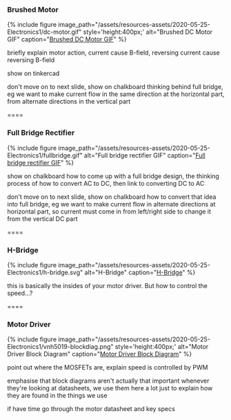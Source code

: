 ### Brushed Motor

{% include figure
image_path="/assets/resources-assets/2020-05-25-Electronics1/dc-motor.gif"
style='height:400px;'
alt="Brushed DC Motor GIF"
caption="[Brushed DC Motor GIF](https://commons.wikimedia.org/wiki/File:Electric_motor.gif)"
%}

<aside class="notes" markdown=1>

briefly explain motor action, current cause B-field, reversing current cause
reversing B-field

show on tinkercad

don't move on to next slide, show on chalkboard thinking behind full bridge, eg
we want to make current flow in the same direction at the horizontal part, from
alternate directions in the vertical part

</aside>

====

### Full Bridge Rectifier

{% include figure
image_path="/assets/resources-assets/2020-05-25-Electronics1/fullbridge.gif"
alt="Full bridge rectifier GIF"
caption="[Full bridge rectifier GIF](https://commons.wikimedia.org/wiki/File:Diodebridge-eng.gif)"
%}

<aside class="notes" markdown=1>

show on chalkboard how to come up with a full bridge design, the thinking
process of how to convert AC to DC, then link to converting DC to AC

don't move on to next slide, show on chalkboard how to convert that idea into
full bridge, eg we want to make current flow in alternate directions at
horizontal part, so current must come in from left/right side to change it from
the vertical DC part

</aside>

====

### H-Bridge

{% include figure
image_path="/assets/resources-assets/2020-05-25-Electronics1/h-bridge.svg"
alt="H-Bridge"
caption="[H-Bridge](https://commons.wikimedia.org/wiki/File:H_bridge.svg)"
%}

<aside class="notes" markdown=1>

this is basically the insides of your motor driver. But how to control the
speed...?

</aside>

====

### Motor Driver

{% include figure
image_path="/assets/resources-assets/2020-05-25-Electronics1/vnh5019-blockdiag.png"
style='height:400px;'
alt="Motor Driver Block Diagram"
caption="[Motor Driver Block Diagram](https://www.st.com/en/automotive-analog-and-power/vnh5019a-e.html)"
%}

<aside class="notes" markdown=1>

point out where the MOSFETs are, explain speed is controlled by PWM

emphasise that block diagrams aren't actually that important whenever they're
looking at datasheets, we use them here a lot just to explain how they are found
in the things we use

if have time go through the motor datasheet and key specs

</aside>
